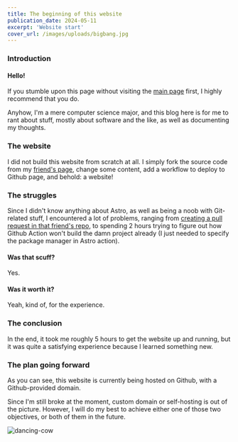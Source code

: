 ```yaml
---
title: The beginning of this website
publication_date: 2024-05-11
excerpt: 'Website start'
cover_url: /images/uploads/bigbang.jpg
---
```


### Introduction
#### Hello!

If you stumble upon this page without visiting the [main page][1] first, I highly recommend that you do.

Anyhow, I'm a mere computer science major, and this blog here is for me to rant about stuff, mostly about software and the like, as well as documenting my thoughts.

### The website

I did not build this website from scratch at all. I simply fork the source code from my [friend's page][2], change some content, add a workflow to deploy to Github page, and behold: a website!

### The struggles

Since I didn't know anything about Astro, as well as being a noob with Git-related stuff, I encountered a lot of problems, ranging from [creating a pull request in that friend's repo][3], to spending 2 hours trying to figure out how Github Action won't build the damn project already (I just needed to specify the package manager in Astro action).

#### Was that scuff?
Yes. 
#### Was it worth it?
Yeah, kind of, for the experience.

### The conclusion

In the end, it took me roughly 5 hours to get the website up and running, but it was quite a satisfying experience because I learned something new.

### The plan going forward

As you can see, this website is currently being hosted on Github, with a Github-provided domain.

Since I'm still broke at the moment, custom domain or self-hosting is out of the picture. However, I will do my best to achieve either one of those two objectives, or both of them in the future.

![dancing-cow](/images/uploads/polish-cow.gif)

[1]: https://www.sethetherald.github.io
[2]: https://www.hxann.com
[3]: https://github.com/intagaming/hxann.com/pull/20